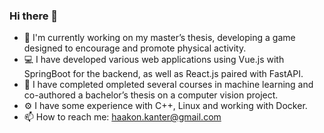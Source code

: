 ### Hi there 👋
- 🔭 I'm currently working on my master’s thesis, developing a game designed to encourage and promote physical activity.
- 💻 I have developed various web applications using Vue.js with SpringBoot for the backend, as well as React.js paired with FastAPI.
- 🤖 I have completed  ompleted several courses in machine learning and co-authored a bachelor’s thesis on a computer vision project.
- ⚙️ I have some experience with C++, Linux and working with Docker.
- 📫 How to reach me: haakon.kanter@gmail.com


<!--
**haakonka/haakonka** is a ✨ _special_ ✨ repository because its `README.md` (this file) appears on your GitHub profile.

Here are some ideas to get you started:

- 🔭 I’m currently working on my bachelors thesis, which is a computer vision machine learning task
- 🌱 I’m currently learning ...
- 👯 I’m looking to collaborate on ...
- 🤔 I’m looking for help with ...
- 💬 Ask me about ...
- 📫 How to reach me: haakon.kanter@gmail
- 😄 Pronouns: ...
- ⚡ Fun fact: ...
-->
